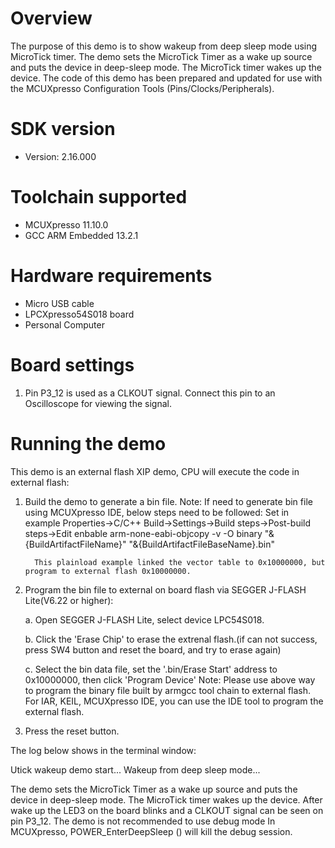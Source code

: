 Overview
========
The purpose of this demo is to show wakeup from deep sleep mode using MicroTick timer.
The demo sets the MicroTick Timer as a wake up source and puts the device in deep-sleep mode. 
The MicroTick timer wakes up the device. 
The code of this demo has been prepared and updated for use with the MCUXpresso Configuration Tools (Pins/Clocks/Peripherals).

SDK version
===========
- Version: 2.16.000

Toolchain supported
===================
- MCUXpresso  11.10.0
- GCC ARM Embedded  13.2.1

Hardware requirements
=====================
- Micro USB cable
- LPCXpresso54S018 board
- Personal Computer

Board settings
==============
1. Pin P3_12 is used as a CLKOUT signal. Connect this pin to an Oscilloscope for viewing the signal. 

Running the demo
================
This demo is an external flash XIP demo, CPU will execute the code in external flash:
1. Build the demo to generate a bin file.
   Note: If need to generate bin file using MCUXpresso IDE, below steps need to be followed:
         Set in example Properties->C/C++ Build->Settings->Build steps->Post-build steps->Edit
         enbable arm-none-eabi-objcopy -v -O binary "&{BuildArtifactFileName}" "&{BuildArtifactFileBaseName}.bin" 
         
         This plainload example linked the vector table to 0x10000000, but program to external flash 0x10000000.

2. Program the bin file to external on board flash via SEGGER J-FLASH Lite(V6.22 or higher):

   a. Open SEGGER J-FLASH Lite, select device LPC54S018.

   b. Click the 'Erase Chip' to erase the extrenal flash.(if can not success, press SW4 button and reset the board, and try to erase again)

   c. Select the bin data file, set the '.bin/Erase Start' address to 0x10000000, then click 'Program Device'
Note: Please use above way to program the binary file built by armgcc tool chain to external flash. 
      For IAR, KEIL, MCUXpresso IDE, you can use the IDE tool to program the external flash.  

3. Press the reset button.

The log below shows in the terminal window:

Utick wakeup demo start...
Wakeup from deep sleep mode...


The demo sets the MicroTick Timer as a wake up source and puts the device in deep-sleep mode. 
The MicroTick timer wakes up the device. After wake up the LED3 on the board blinks and a 
CLKOUT signal can be seen on pin P3_12.
The demo is not recommended to use debug mode In MCUXpresso, POWER_EnterDeepSleep () will 
kill the debug session.
